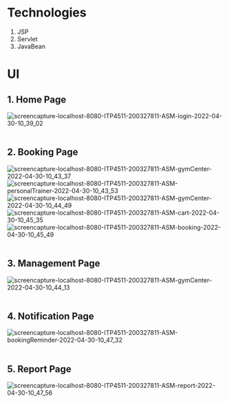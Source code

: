 # Technologies
1. JSP
2. Servlet
3. JavaBean

# UI
## 1. Home Page
![screencapture-localhost-8080-ITP4511-200327811-ASM-login-2022-04-30-10_39_02](https://user-images.githubusercontent.com/96613215/166087856-479b36ad-1bc7-4248-9dc8-22695c6f1480.png)
<br />
<br />

## 2. Booking Page
![screencapture-localhost-8080-ITP4511-200327811-ASM-gymCenter-2022-04-30-10_43_37](https://user-images.githubusercontent.com/96613215/166087861-37027255-ad52-4b1e-8a92-f0024f92d45b.png)
![screencapture-localhost-8080-ITP4511-200327811-ASM-personalTrainer-2022-04-30-10_43_53](https://user-images.githubusercontent.com/96613215/166087869-d75c5587-ceaa-4836-868c-43893f113fbb.png)
![screencapture-localhost-8080-ITP4511-200327811-ASM-gymCenter-2022-04-30-10_44_49](https://user-images.githubusercontent.com/96613215/166087880-5ef8904b-8bd1-4411-80a3-a68d0fe49944.png)
![screencapture-localhost-8080-ITP4511-200327811-ASM-cart-2022-04-30-10_45_35](https://user-images.githubusercontent.com/96613215/166087887-5af5c644-0cc1-4471-ac40-ab3d9e05d16f.png)
![screencapture-localhost-8080-ITP4511-200327811-ASM-booking-2022-04-30-10_45_49](https://user-images.githubusercontent.com/96613215/166087893-8897ae7a-c7a4-46c6-97c7-5ac2a9f79753.png)
<br />
<br />

## 3. Management Page
![screencapture-localhost-8080-ITP4511-200327811-ASM-gymCenter-2022-04-30-10_44_13](https://user-images.githubusercontent.com/96613215/166087873-1512159b-d6b3-442b-a9cd-9a545ecdf2a7.png)
<br />
<br />

## 4. Notification Page
![screencapture-localhost-8080-ITP4511-200327811-ASM-bookingReminder-2022-04-30-10_47_32](https://user-images.githubusercontent.com/96613215/166087898-45914751-90d2-4f85-b5c5-08f2ab109d86.png)
<br />
<br />

## 5. Report Page
![screencapture-localhost-8080-ITP4511-200327811-ASM-report-2022-04-30-10_47_56](https://user-images.githubusercontent.com/96613215/166087902-2ba8e7e9-76c4-4e15-9150-db2e24a8549f.png)
